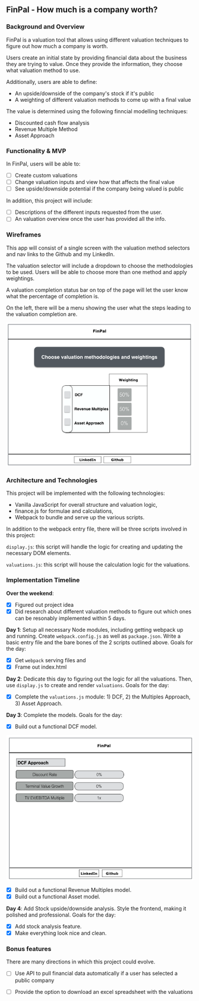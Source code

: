 ## FinPal - How much is a company worth?

### Background and Overview

FinPal is a valuation tool that allows using different valuation techniques to figure out how much a company is worth.


Users create an initial state by providing financial data about the business they are trying to value. Once they provide the information, they choose what valuation method to use. 

Additionally, users are able to define:
* An upside/downside of the company's stock if it's public
* A weighting of different valuation methods to come up with a final value

The value is determined using the following finncial modelling techniques: 
* Discounted cash flow analysis 
* Revenue Multiple Method
* Asset Approach

### Functionality & MVP  

In FinPal, users will be able to:

- [ ] Create custom valuations
- [ ] Change valuation inputs and view how that affects the final value
- [ ] See upside/downside potential if the company being valued is public

In addition, this project will include:

- [ ] Descriptions of the different inputs requested from the user. 
- [ ] An valuation overview once the user has provided all the info. 

### Wireframes

This app will consist of a single screen with the valuation method selectors and nav links to the Github and my LinkedIn.

The valuation selector will include a dropdown to choose the methodologies to be used. Users will be able to choose more than one method and apply weightings. 

A valuation completion status bar on top of the page will let the user know what the percentage of completion is. 

On the left, there will be a menu showing the user what the steps leading to the valuation completion are. 

![wireframes](https://github.com/aazaiez/FinPal/blob/master/Docs/Homepage.png?raw=true)

### Architecture and Technologies

This project will be implemented with the following technologies:

- Vanilla JavaScript for overall structure and valuation logic,
- finance.js for formulae and calculations,
- Webpack to bundle and serve up the various scripts.

In addition to the webpack entry file, there will be three scripts involved in this project:

`display.js`: this script will handle the logic for creating and updating the necessary DOM elements.

`valuations.js`: this script will house the calculation logic for the valuations.  

### Implementation Timeline

**Over the weekend**:
- [x] Figured out project idea
- [x] Did research about different valuation methods to figure out which ones can be resonably implemented within 5 days.

**Day 1**: Setup all necessary Node modules, including getting webpack up and running.  Create `webpack.config.js` as well as `package.json`.  Write a basic entry file and the bare bones of the 2 scripts outlined above. Goals for the day:

- [x] Get `webpack` serving files and 
- [x] Frame out index.html

**Day 2**: Dedicate this day to figuring out the logic for all the valuations. Then, use `display.js` to create and render `valuations`. Goals for the day:

- [x] Complete the `valuations.js` module: 1) DCF, 2) the Multiples Approach, 3) Asset Approach.


**Day 3**: Complete the models. Goals for the day:

- [x] Build out a functional DCF model. 

![wireframes](https://github.com/aazaiez/FinPal/blob/master/Docs/DCF.png?raw=true)


- [x] Build out a functional Revenue Multiples model. 
- [x] Build out a functional Asset model. 

**Day 4**: Add Stock upside/downside analysis. Style the frontend, making it polished and professional. Goals for the day:

- [x] Add stock analysis feature.
- [x] Make everything look nice and clean.

### Bonus features

There are many directions in which this project could evolve.

- [ ] Use API to pull financial data automatically if a user has selected a public company
- [ ] Provide the option to download an excel spreadsheet with the valuations

